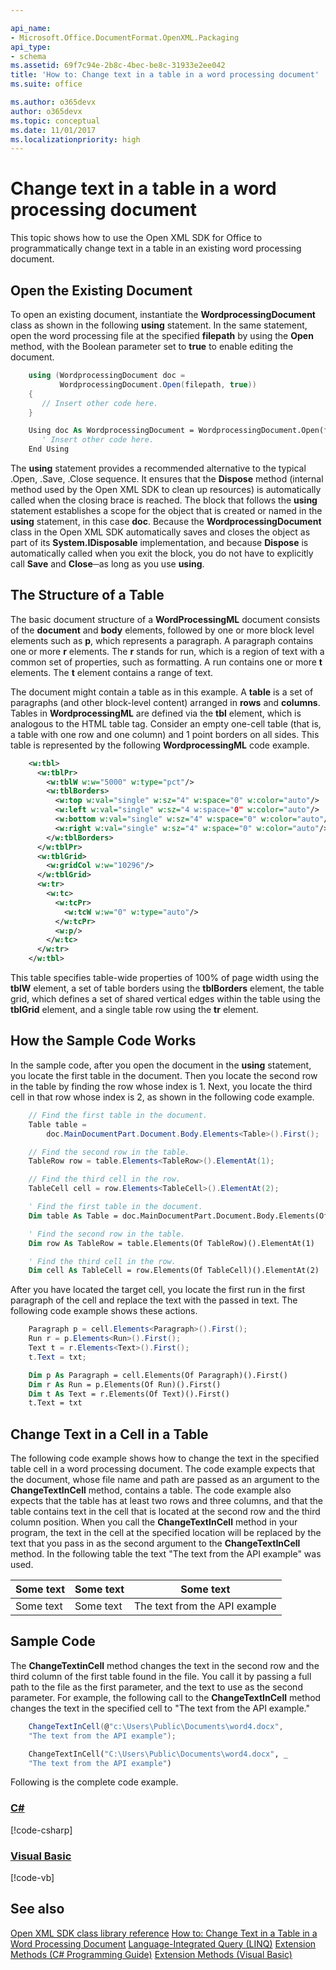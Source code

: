 ```yaml
---

api_name:
- Microsoft.Office.DocumentFormat.OpenXML.Packaging
api_type:
- schema
ms.assetid: 69f7c94e-2b8c-4bec-be8c-31933e2ee042
title: 'How to: Change text in a table in a word processing document'
ms.suite: office

ms.author: o365devx
author: o365devx
ms.topic: conceptual
ms.date: 11/01/2017
ms.localizationpriority: high
---
```


# Change text in a table in a word processing document

This topic shows how to use the Open XML SDK for Office to programmatically change text in a table in an existing word processing document.



## Open the Existing Document

To open an existing document, instantiate the **WordprocessingDocument** class as shown in the following **using** statement. In the same statement, open the word processing file at the specified **filepath** by using the **Open** method, with the Boolean parameter set to **true** to enable editing the document.

```csharp
    using (WordprocessingDocument doc =
           WordprocessingDocument.Open(filepath, true)) 
    { 
       // Insert other code here. 
    }
```

```vb
    Using doc As WordprocessingDocument = WordprocessingDocument.Open(filepath, True)
       ' Insert other code here. 
    End Using
```

The **using** statement provides a recommended
alternative to the typical .Open, .Save, .Close sequence. It ensures
that the **Dispose** method (internal method
used by the Open XML SDK to clean up resources) is automatically called
when the closing brace is reached. The block that follows the **using** statement establishes a scope for the
object that is created or named in the **using** statement, in this case **doc**. Because the **WordprocessingDocument** class in the Open XML SDK
automatically saves and closes the object as part of its **System.IDisposable** implementation, and because
**Dispose** is automatically called when you
exit the block, you do not have to explicitly call **Save** and **Close**─as
long as you use **using**.

## The Structure of a Table

The basic document structure of a **WordProcessingML** document consists of the **document** and **body**
elements, followed by one or more block level elements such as **p**, which represents a paragraph. A paragraph
contains one or more **r** elements. The **r** stands for run, which is a region of text with
a common set of properties, such as formatting. A run contains one or
more **t** elements. The **t** element contains a range of text.

The document might contain a table as in this example. A **table** is a set of paragraphs (and other block-level
content) arranged in **rows** and **columns**. Tables in **WordprocessingML** are defined via the **tbl** element, which is analogous to the HTML table
tag. Consider an empty one-cell table (that is, a table with one row and
one column) and 1 point borders on all sides. This table is represented
by the following **WordprocessingML** code
example.

```xml
    <w:tbl>
      <w:tblPr>
        <w:tblW w:w="5000" w:type="pct"/>
        <w:tblBorders>
          <w:top w:val="single" w:sz="4" w:space="0" w:color="auto"/>
          <w:left w:val="single" w:sz="4 w:space="0" w:color="auto"/>
          <w:bottom w:val="single" w:sz="4" w:space="0" w:color="auto"/>
          <w:right w:val="single" w:sz="4" w:space="0" w:color="auto"/>
        </w:tblBorders>
      </w:tblPr>
      <w:tblGrid>
        <w:gridCol w:w="10296"/>
      </w:tblGrid>
      <w:tr>
        <w:tc>
          <w:tcPr>
            <w:tcW w:w="0" w:type="auto"/>
          </w:tcPr>
          <w:p/>
        </w:tc>
      </w:tr>
    </w:tbl>
```

This table specifies table-wide properties of 100% of page width using
the **tblW** element, a set of table borders
using the **tblBorders** element, the table
grid, which defines a set of shared vertical edges within the table
using the **tblGrid** element, and a single
table row using the **tr** element.

## How the Sample Code Works

In the sample code, after you open the document in the **using** statement, you locate the first table in
the document. Then you locate the second row in the table by finding the
row whose index is 1. Next, you locate the third cell in that row whose
index is 2, as shown in the following code example.

```csharp
    // Find the first table in the document.
    Table table =
        doc.MainDocumentPart.Document.Body.Elements<Table>().First();

    // Find the second row in the table.
    TableRow row = table.Elements<TableRow>().ElementAt(1);

    // Find the third cell in the row.
    TableCell cell = row.Elements<TableCell>().ElementAt(2);
```

```vb
    ' Find the first table in the document.
    Dim table As Table = doc.MainDocumentPart.Document.Body.Elements(Of Table)().First()

    ' Find the second row in the table.
    Dim row As TableRow = table.Elements(Of TableRow)().ElementAt(1)

    ' Find the third cell in the row.
    Dim cell As TableCell = row.Elements(Of TableCell)().ElementAt(2)
```

After you have located the target cell, you locate the first run in the
first paragraph of the cell and replace the text with the passed in
text. The following code example shows these actions.

```csharp
    Paragraph p = cell.Elements<Paragraph>().First();
    Run r = p.Elements<Run>().First();
    Text t = r.Elements<Text>().First();
    t.Text = txt;
```

```vb
    Dim p As Paragraph = cell.Elements(Of Paragraph)().First()
    Dim r As Run = p.Elements(Of Run)().First()
    Dim t As Text = r.Elements(Of Text)().First()
    t.Text = txt
```

## Change Text in a Cell in a Table

The following code example shows how to change the text in the specified
table cell in a word processing document. The code example expects that
the document, whose file name and path are passed as an argument to the
**ChangeTextInCell** method, contains a table.
The code example also expects that the table has at least two rows and
three columns, and that the table contains text in the cell that is
located at the second row and the third column position. When you call
the **ChangeTextInCell** method in your
program, the text in the cell at the specified location will be replaced
by the text that you pass in as the second argument to the **ChangeTextInCell** method. In the following table
the text "The text from the API example" was used.

| **Some text** | **Some text** | **Some text** |
|---------------|---------------|---------------|
| Some text     | Some text     |The text from the API example |

## Sample Code

The **ChangeTextinCell** method changes the
text in the second row and the third column of the first table found in
the file. You call it by passing a full path to the file as the first
parameter, and the text to use as the second parameter. For example, the
following call to the **ChangeTextInCell**
method changes the text in the specified cell to "The text from the API
example."

```csharp
    ChangeTextInCell(@"c:\Users\Public\Documents\word4.docx",
    "The text from the API example");
```

```vb
    ChangeTextInCell("C:\Users\Public\Documents\word4.docx", _
    "The text from the API example")
```

Following is the complete code example.

### [C#](#tab/cs)
[!code-csharp[](../../samples/word/change_text_a_table/cs/Program.cs)]

### [Visual Basic](#tab/vb)
[!code-vb[](../../samples/word/change_text_a_table/vb/Program.vb)]

## See also

[Open XML SDK class library reference](/office/open-xml/open-xml-sdk)
[How to: Change Text in a Table in a Word Processing Document](https://msdn.microsoft.com/library/documentformat.openxml.wordprocessing.table(office.14).aspx)
[Language-Integrated Query (LINQ)](https://msdn.microsoft.com/library/bb397926.aspx)
[Extension Methods (C\# Programming Guide)](https://msdn.microsoft.com/library/bb383977.aspx)
[Extension Methods (Visual Basic)](https://msdn.microsoft.com/library/bb384936.aspx)
